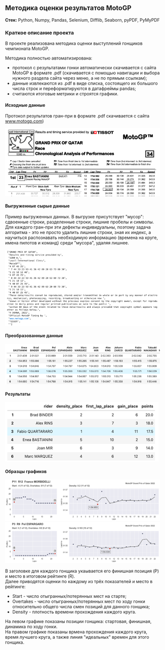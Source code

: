## Методика оценки результатов MotoGP

**Стек:** Python, Numpy, Pandas, Selenium, Difflib, Seaborn, pyPDF, PyMyPDF

### Краткое описание проекта
 
В проекте реализована методика оценки выступлений гонщиков чемпионата MotoGP. 
 
Методика полностью автоматизирована:

- протокол с результатами гонки автоматически скачивается с сайта MotoGP в формате .pdf (скачивается с помощью навигации и выбора нужного раздела сайта через меню, а не по прямым ссылкам);
- данные извлекаются из .pdf в виде списка, состоящего их большого числа строк и переформатируются в датафреймы pandas;
- считаются итоговые метрики и строятся графики.

 
#### Исходные данные 
Протокол результатов гран-при в формате .pdf скачивается с сайта www.motogp.com)

<img src='images/scr1.png'>

#### Выгруженные сырые данные

Пример выгруженных данных. В выгрузке присутствует "мусор": сдвоенные строки, разделенные строки, лишние пробелы и символы. Для каждого гран-при эти дефекты индивидуальны, поэтому задача алгоритма - это не просто удалить лишние строки, зная их индекс, а научиться распознавать необходимую информацию (времена на круге, имена пилотов и команд) среди "мусора", удаляя лишнее.

<img src='images/scr2.png'>

#### Преобразованные данные

<img src='images/scr3.png'>

#### Результаты

<img src='images/scr4.png'>

#### Образцы графиков

<img src='images/2022_qatar_franco_morbidelli.png'>

<img src='images/2022_qatar_pol_espargaro.png'>

В заголовке для каждого гонщика укаывается его финишная позиция (P) и место в итоговом рейтинге (R). <br>
Далее приводятся оценки по каждому из трёх показателей и место в рейтинге:

- Start - число отыгранных/потерянных мест на старте;
- Overtakes - число отыгранных/потерянных мест по ходу гонки относительно общего числа смен позиций для данного гонщика;
- Density - плотность времени прохождения каждого круга.

На левом графике показаны позиции гонщика: стартовая, финишная, динамика по ходу гонки. <br>
На правом графике показаны врмена прохождения каждого круга, время лучшего круга, а также линия "идеальных" времен для этого гонщика.